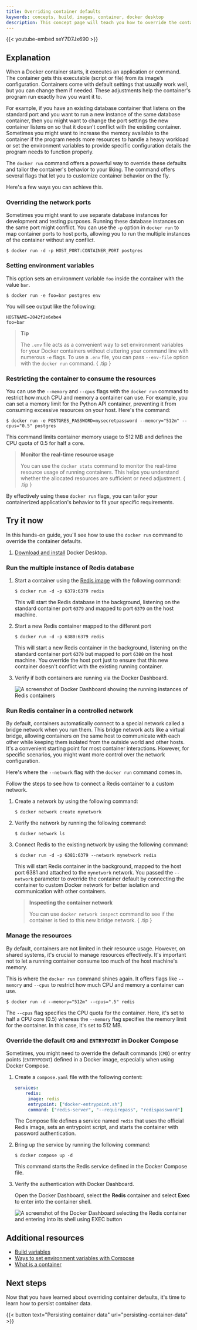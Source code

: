 ```yaml
---
title: Overriding container defaults
keywords: concepts, build, images, container, docker desktop
description: This concept page will teach you how to override the container defaults using the `docker run` command.
---
```


{{< youtube-embed seY7D7Jx690 >}}

## Explanation

When a Docker container starts, it executes an application or command. The container gets this executable (script or file) from its image’s configuration. Containers come with default settings that usually work well, but you can change them if needed. These adjustments help the container's program run exactly how you want it to.

For example, if you have an existing database container that listens on the standard port and you want to run a new instance of the same database container, then you might want to change the port settings the new container listens on so that it doesn’t conflict with the existing container. Sometimes you might want to increase the memory available to the container if the program needs more resources to handle a heavy workload or set the environment variables to provide specific configuration details the program needs to function properly.

The `docker run` command offers a powerful way to override these defaults and tailor the container's behavior to your liking. The command offers several flags that let you to customize container behavior on the fly.

Here's a few ways you can achieve this.

### Overriding the network ports

Sometimes you might want to use separate database instances for development and testing purposes. Running these database instances on the same port might conflict. You can use the `-p` option in `docker run` to map container ports to host ports, allowing you to run the multiple instances of the container without any conflict.

```console
$ docker run -d -p HOST_PORT:CONTAINER_PORT postgres
```

### Setting environment variables

This option sets an environment variable `foo` inside the container with the value `bar`.

```console
$ docker run -e foo=bar postgres env
```

You will see output like the following:

```console
HOSTNAME=2042f2e6ebe4
foo=bar
```

> **Tip**
>
> The `.env` file acts as a convenient way to set environment variables for your Docker containers without cluttering your command line with numerous `-e` flags. To use a `.env` file, you can pass `--env-file` option with the `docker run` command.
{ .tip }

### Restricting the container to consume the resources

You can use the `--memory` and `--cpus` flags with the `docker run` command to restrict how much CPU and memory a container can use. For example, you can set a memory limit for the Python API container, preventing it from consuming excessive resources on your host. Here's the command:

```console
$ docker run -e POSTGRES_PASSWORD=mysecretpassword --memory="512m" --cpus="0.5" postgres
 ```

This command limits container memory usage to 512 MB and defines the CPU quota of 0.5 for half a core.

> **Monitor the real-time resource usage**
>
> You can use the `docker stats` command to monitor the real-time resource usage of running containers. This helps you understand whether the allocated resources are sufficient or need adjustment.
{ .tip }

By effectively using these `docker run` flags, you can tailor your containerized application's behavior to fit your specific requirements.

## Try it now

In this hands-on guide, you'll see how to use the `docker run` command to override the container defaults.

1. [Download and install](/get-docker/) Docker Desktop.

### Run the multiple instance of Redis database

1.  Start a container using the [Redis image](https://hub.docker.com/_/redis) with the following command:
    
    ```console
    $ docker run -d -p 6379:6379 redis
    ```

    This will start the Redis database in the background, listening on the standard container port `6379` and mapped to port `6379` on the host machine.

2. Start a new Redis container mapped to the different port

    ```console
    $ docker run -d -p 6380:6379 redis
    ```

    This will start a new Redis container in the background, listening on the standard container port `6379` but mapped to port `6380` on the host machine. You override the host port just to ensure that this new container doesn't conflict with the existing running container.

3. Verify if both containers are running via the Docker Dashboard.

    ![A screenshot of Docker Dashboard showing the running instances of Redis containers](images/running-redis-containers.webp?border=true)

### Run Redis container in a controlled network

By default, containers automatically connect to a special network called a bridge network when you run them. This bridge network acts like a virtual bridge, allowing containers on the same host to communicate with each other while keeping them isolated from the outside world and other hosts. It's a convenient starting point for most container interactions. However, for specific scenarios, you might want more control over the network configuration.

Here's where the `--network` flag with the `docker run` command comes in.

Follow the steps to see how to connect a Redis container to a custom network.

1. Create a network by using the following command:

    ```console
    $ docker network create mynetwork
    ```

2. Verify the network by running the following command:

    ```console
    $ docker network ls
    ```

3. Connect Redis to the existing network by using the following command:

    ```console
    $ docker run -d -p 6381:6379 --network mynetwork redis
    ```

    This will start Redis container in the background, mapped to the host port 6381 and attached to the `mynetwork` network. You passed the `--network` parameter to override the container default by connecting the container to custom Docker network for better isolation and communication with other containers.

    > **Inspecting the container network**
    >
    > You can use `docker network inspect` command to see if the container is tied to this new bridge network.
    { .tip }

### Manage the resources

By default, containers are not limited in their resource usage. However, on shared systems, it's crucial to manage resources effectively. It's important not to let a running container consume too much of the host machine's memory.

This is where the `docker run` command shines again. It offers flags like `--memory` and `--cpus` to restrict how much CPU and memory a container can use.

```console
$ docker run -d --memory="512m" --cpus=".5" redis
```

The `--cpus` flag specifies the CPU quota for the container. Here, it's set to half a CPU core (0.5) whereas the `--memory` flag specifies the memory limit for the container. In this case, it's set to 512 MB.

### Override the default `CMD` and `ENTRYPOINT` in Docker Compose

Sometimes, you might need to override the default commands (`CMD`) or entry points (`ENTRYPOINT`) defined in a Docker image, especially when using Docker Compose.

1. Create a `compose.yaml` file with the following content:

    ```yaml
    services:
        redis:
         image: redis
         entrypoint: ["docker-entrypoint.sh"]
         command: ["redis-server", "--requirepass", "redispassword"]
    ```

    The Compose file defines a service named `redis` that uses the official Redis image, sets an entrypoint script, and starts the container with password authentication.

2. Bring up the service by running the following command:

    ```console
    $ docker compose up -d
    ```

    This command starts the Redis service defined in the Docker Compose file.

3. Verify the authentication with Docker Dashboard.

    Open the Docker Dashboard, select the **Redis** container and select **Exec** to enter into the container shell.

    ![A screenshot of the Docker Dashboard selecting the Redis container and entering into its shell using EXEC button](images/exec-into-redis-container.webp?border=true) 

## Additional resources

* [Build variables](/build/building/variables/)
* [Ways to set environment variables with Compose](/compose/environment-variables/set-environment-variables/)
* [What is a container](/guides/docker-concepts/the-basics/what-is-a-container/)

## Next steps

Now that you have learned about overriding container defaults, it's time to learn how to persist container data.

{{< button text="Persisting container data" url="persisting-container-data" >}}

